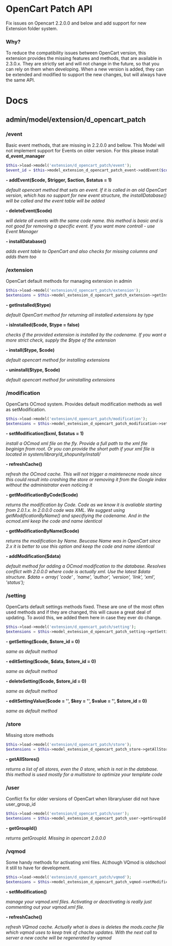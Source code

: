 # OpenCart Patch API
Fix issues on Opencart 2.2.0.0 and below and add support for new Extension folder system.

### Why?
To reduce the compatibility issues between OpenCart version, this extension provides the missing features and methods, that are available in 2.3.0.x. They are strictly set and will not change in the future, so that you can rely on them when developing. When a new version is added, they can be extended and modified to support the new changes, but will always have the same API.


# Docs

## admin/model/extension/d_opencart_patch

### /event
Basic event methods, that are missing in 2.2.0.0 and bellow. This Model will not implement support for Events on older version. For this please install **d_event_manager**
```php
$this->load->model('extension/d_opencart_patch/event');
$event_id = $this->model_extension_d_opencart_patch_event->addEvent($code, $trigger, $action);
```


**- addEvent($code, $trigger, $action, $status = 1)**

_default opencart method that sets an event. If it is called in an old OpenCart version, which has no support for new event structure, the installDatabase() will be called and the event table will be added_


**- deleteEvent($code)**

_will delete all events with the same code name. this method is basic and is not good for removing a specific event. If you want more controll - use Event Manager_


**- installDatabase()**

_adds event table to OpenCart and also checks for missing columns and adds them too_

### /extension
OpenCart default methods for managing extension in admin
```php
$this->load->model('extension/d_opencart_patch/extension');
$extensions = $this->model_extension_d_opencart_patch_extension->getInstalled("module");
```


**- getInstalled($type)**

_default OpenCart method for returning all installed extensions by type_


**- isInstalled($code, $type = false)**

_checks if the provided extension is installed by the codename. If you want a more strict check,  supply the $type of the extension_


**- install($type, $code)**

_default opencart method for installing extensions_


**- uninstall($type, $code)**

_default opencart method for uninstalling extensions_

### /modification
OpenCarts OCmod system. Provides default modification methods as well as setModification.
```php
$this->load->model('extension/d_opencart_patch/modification');
$extensions = $this->model_extension_d_opencart_patch_modification->setModification("d_opencart_patch.xml", 1);
```


**- setModification($xml, $status = 1)**

_install a OCmod xml file on the fly. Provide a full path to the xml file beginign from root. Or you can provide the short path if your xml file is located in system/library/d_shopunity/install/_


**- refreshCache()**

_refresh the OCmod cache. This will not trigger a maintenecne mode since this could result into crashing the store or removing it from the Google index without the administrator even noticing it_


**- getModificationByCode($code)**

_returns the modification by Code. Code as we know it is avaliable starting from 2.0.1.x. In 2.0.0.0 code was XML. We suggest using getModificationByName() and specifiying the codename. And in the ocmod.xml keep the code and name identical_


**- getModificationByName($code)**

_returns the modification by Name. Beucase Name was in OpenCart since 2.x it is better to use this option and keep the code and name identical_


**- addModification($data)**

_default method for adding a OCmod modification to the database. Resolves conflict with 2.0.0.0 where code is actually xml. Use the latest $data structure. $data = array( 'code' , 'name', 'author', 'version', 'link', 'xml', 'status');_

### /setting
OpenCarts default settings methods fixed. These are one of the most often used methods and if they are changed, this will cause a great deal of updating. To avoid this, we added them here in case they ever do change.
```php
$this->load->model('extension/d_opencart_patch/setting');
$extensions = $this->model_extension_d_opencart_patch_setting->getSetting("d_opencart_patch.xml");
```


**- getSetting($code, $store_id = 0)**

_same as default method_


**- editSetting($code, $data, $store_id = 0)**

_same as default method_


**- deleteSetting($code, $store_id = 0)**

_same as default method_


**- editSettingValue($code = '', $key = '', $value = '', $store_id = 0)**

_same as default method_

### /store
Missing store methods
```php
$this->load->model('extension/d_opencart_patch/store');
$extensions = $this->model_extension_d_opencart_patch_store->getAllStores();
```


**- getAllStores()**

_returns a list of all stores, even the 0 store, which is not in the database. this method is used mostly for a multistore to optimize your template code_

### /user
Conflict fix for older versions of OpenCart when library/user did not have user_group_id
```php
$this->load->model('extension/d_opencart_patch/user');
$extensions = $this->model_extension_d_opencart_patch_user->getGroupId();
```


**- getGroupId()**

_returns getGroupId. Missing in opencart 2.0.0.0_

### /vqmod
Some handy methods for activating xml files. ALthough VQmod is oldschool it still to have for development.

```php
$this->load->model('extension/d_opencart_patch/vqmod');
$extensions = $this->model_extension_d_opencart_patch_vqmod->setModification('d_opencart_patch.xml');
```


**- setModification()**

_manage your vqmod.xml files. Activating or deactivating is really just commenting out your vqmod.xml file._


**- refreshCache()**

_refresh VQmod cache. Actually what is does is deletes the mods.cache file which vqmod uses to keep trek of chache updates. With the next call to server a new cache will be regenerated by vqmod_
